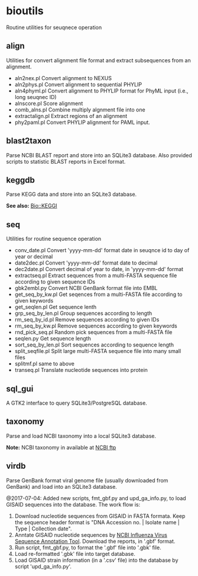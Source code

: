 
# bioutils
Routine utilities for seuqnece operation

## align

Utilities for convert alignment file format and extract subsequences from an alignment.

* aln2nex.pl      Convert alignment to NEXUS
* aln2phys.pl     Convert alignment to sequential PHYLIP
* aln4phyml.pl    Convert alignment to PHYLIP format for PhyML input (i.e., long seuqnec ID)
* alnscore.pl     Score alignment
* comb_alns.pl    Combine multiply algnment file into one
* extractalign.pl Extract regions of an alignment
* phy2paml.pl     Convert PHYLIP alignment for PAML input.

## blast2taxon

Parse NCBI BLAST report and store into an SQLite3 database. Also provided scripts to statistic BLAST reports in Excel format.

## keggdb

Parse KEGG data and store into an SQLite3 database.

**See also:** [Bio::KEGGI](http://search.cpan.org/~zeroliu/Bio-KEGGI-v0.1.50/lib/Bio/KEGGI.pm)

## seq

Utilities for routine sequence operation

* conv_date.pl        Convert 'yyyy-mm-dd' format date in seuqnce id to day of year or decimal
* date2dec.pl         Convert 'yyyy-mm-dd' format date to decimal
* dec2date.pl         Convert decimal of year to date, in 'yyyy-mm-dd' format
* extractseq.pl       Extract sequences from a multi-FASTA sequence file according to given sequence IDs
* gbk2embl.py         Convert NCBI GenBank format file into EMBL
* get_seq_by_kw.pl    Get seqences from a multi-FASTA file according to given keywords
* get_seqlen.pl       Get sequence lenth
* grp_seq_by_len.pl   Group sequences according to length
* rm_seq_by_id.pl     Remove sequences according to given IDs
* rm_seq_by_kw.pl     Remove sequences according to given keywords
* rnd_pick_seq.pl     Random pick sequences from a multi-FASTA file
* seqlen.py           Get sequence length
* sort_seq_by_len.pl  Sort sequences according to sequence length
* split_seqfile.pl    Split large multi-FASTA sequence file into many small files
* splitmf.pl          same to above
* transeq.pl          Translate nucleotide sequences into protein

## sql_gui

A GTK2 interface to query SQLite3/PostgreSQL database.

## taxonomy

Parse and load NCBI taxonomy into a local SQLite3 database.

**Note:** NCBI taxonomy in available at [NCBI ftp](https://ftp.ncbi.nlm.nih.gov/pub/taxonomy/)

## virdb

Parse GenBank format viral genome file (usually downloaded from GenBank) and load into an SQLite3 database.

@2017-07-04: Added new scripts, fmt_gbf.py and upd_ga_info.py, to load GISAID sequences into the database.
The work flow is:
1. Download nucleotide sequences from GISAID in FASTA formata. Keep the sequence header format is "DNA Accession no. | Isolate name | Type | Collection date".
2. Anntate GISAID nucleotide sequences by [NCBI Influenza Virus Sequence Annotation Tool](https://www.ncbi.nlm.nih.gov/genomes/FLU/Database/annotation.cgi). Download the reports, in '.gbf' format.
3. Run script, fmt_gbf.py, to format the '.gbf' file into '.gbk' file.
4. Load re-formatted '.gbk' file into target database.
5. Load GISAID strain information (in a '.csv' file) into the database by script 'upd_ga_info.py'.

